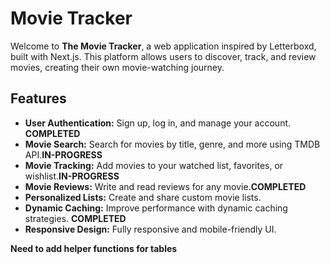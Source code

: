 # Movie Tracker

Welcome to **The Movie Tracker**, a web application inspired by Letterboxd, built with Next.js. This platform allows users to discover, track, and review movies, creating their own movie-watching journey.

## Features

- **User Authentication:** Sign up, log in, and manage your account. **COMPLETED**
- **Movie Search:** Search for movies by title, genre, and more using TMDB API.**IN-PROGRESS**
- **Movie Tracking:** Add movies to your watched list, favorites, or wishlist.**IN-PROGRESS**
- **Movie Reviews:** Write and read reviews for any movie.**COMPLETED**
- **Personalized Lists:** Create and share custom movie lists.
- **Dynamic Caching:** Improve performance with dynamic caching strategies. **COMPLETED**
- **Responsive Design:** Fully responsive and mobile-friendly UI.

**Need to add helper functions for tables**
